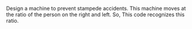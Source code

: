 Design a machine to prevent stampede accidents. 
This machine moves at the ratio of the person on the right and left.
So, This code recognizes this ratio.
